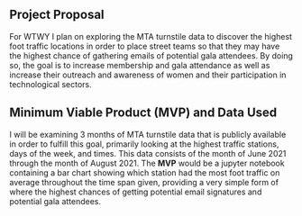 ## Project Proposal
For WTWY I plan on exploring the MTA turnstile data to discover the highest foot traffic locations in order to place street teams so that they may have the highest chance of gathering emails of potential gala attendees. By doing so, the goal is to increase membership and gala attendance as well as increase their outreach and awareness of women and their participation in technological sectors.


## Minimum Viable Product (MVP) and Data Used

I will be examining 3 months of MTA turnstile data that is publicly available in order to fulfill this goal, primarily looking at the highest traffic stations, days of the week, and times. This data consists of the month of June 2021 through the month of August 2021. The **MVP** would be a jupyter notebook containing a bar chart showing which station had the most foot traffic on average throughout the time span given, providing a very simple form of where the highest chances of getting potential email signatures and potential gala attendees. 

